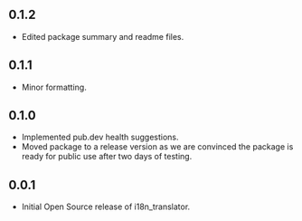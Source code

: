 ## 0.1.2
* Edited package summary and readme files.

## 0.1.1
* Minor formatting.

## 0.1.0
* Implemented pub.dev health suggestions.
* Moved package to a release version as we are convinced the package is ready for public use after two days of testing.

## 0.0.1
* Initial Open Source release of i18n_translator.
